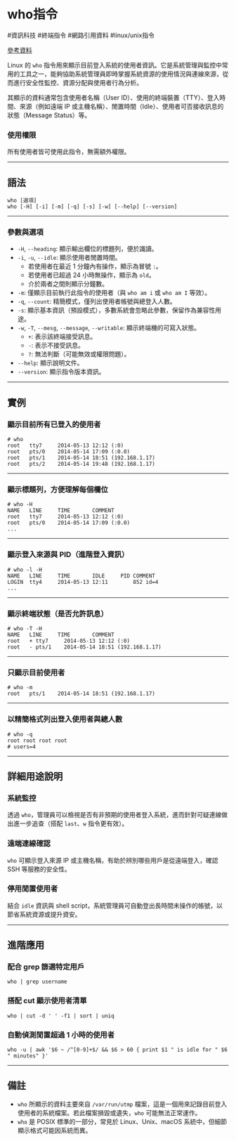 # who指令

#資訊科技 #終端指令 #網路引用資料 #linux/unix指令

[參考資料](https://www.runoob.com/linux/linux-comm-who.html)

Linux 的 `who` 指令用來顯示目前登入系統的使用者資訊。它是系統管理與監控中常用的工具之一，能夠協助系統管理員即時掌握系統資源的使用情況與連線來源，從而進行安全性監控、資源分配與使用者行為分析。

其顯示的資料通常包含使用者名稱（User ID）、使用的終端裝置（TTY）、登入時間、來源（例如遠端 IP 或主機名稱）、閒置時間（Idle）、使用者可否接收訊息的狀態（Message Status）等。

### 使用權限

所有使用者皆可使用此指令，無需額外權限。

---

## 語法

```
who [選項]
who [-H] [-i] [-m] [-q] [-s] [-w] [--help] [--version]
```

---

### 參數與選項

* `-H`, `--heading`: 顯示輸出欄位的標題列，便於識讀。
* `-i`, `-u`, `--idle`: 顯示使用者閒置時間。
  * 若使用者在最近 1 分鐘內有操作，顯示為冒號 `:`。
  * 若使用者已超過 24 小時無操作，顯示為 `old`。
  * 介於兩者之間則顯示分鐘數。
* `-m`: 僅顯示目前執行此指令的使用者（與 `who am i` 或 `who am I` 等效）。
* `-q`, `--count`: 精簡模式，僅列出使用者帳號與總登入人數。
* `-s`: 顯示基本資訊（預設模式），多數系統會忽略此參數，保留作為兼容性用途。
* `-w`, `-T`, `--mesg`, `--message`, `--writable`: 顯示終端機的可寫入狀態。
  * `+`: 表示該終端接受訊息。
  * `-`: 表示不接受訊息。
  * `?`: 無法判斷（可能無效或權限問題）。
* `--help`: 顯示說明文件。
* `--version`: 顯示指令版本資訊。

---

## 實例

### 顯示目前所有已登入的使用者

```
# who
root   tty7     2014-05-13 12:12 (:0)
root   pts/0    2014-05-14 17:09 (:0.0)
root   pts/1    2014-05-14 18:51 (192.168.1.17)
root   pts/2    2014-05-14 19:48 (192.168.1.17)
```

---

### 顯示標題列，方便理解每個欄位

```
# who -H
NAME   LINE     TIME       COMMENT
root   tty7     2014-05-13 12:12 (:0)
root   pts/0    2014-05-14 17:09 (:0.0)
...
```

---

### 顯示登入來源與 PID（進階登入資訊）

```
# who -l -H
NAME   LINE     TIME       IDLE     PID COMMENT
LOGIN  tty4     2014-05-13 12:11        852 id=4
...
```

---

### 顯示終端狀態（是否允許訊息）

```
# who -T -H
NAME   LINE     TIME       COMMENT
root   + tty7     2014-05-13 12:12 (:0)
root   - pts/1    2014-05-14 18:51 (192.168.1.17)
```

---

### 只顯示目前使用者

```
# who -m
root   pts/1    2014-05-14 18:51 (192.168.1.17)
```

---

### 以精簡格式列出登入使用者與總人數

```
# who -q
root root root root
# users=4
```

---

## 詳細用途說明

### 系統監控

透過 `who`，管理員可以檢視是否有非預期的使用者登入系統，進而針對可疑連線做出進一步追查（搭配 `last`、`w` 指令更有效）。

### 遠端連線確認

`who` 可顯示登入來源 IP 或主機名稱，有助於辨別哪些用戶是從遠端登入，確認 SSH 等服務的安全性。

### 停用閒置使用者

結合 `idle` 資訊與 shell script，系統管理員可自動登出長時間未操作的帳號，以節省系統資源或提升資安。

---

## 進階應用

### 配合 grep 篩選特定用戶

```
who | grep username
```

### 搭配 cut 顯示使用者清單

```
who | cut -d ' ' -f1 | sort | uniq
```

### 自動偵測閒置超過 1 小時的使用者

```
who -u | awk '$6 ~ /^[0-9]+$/ && $6 > 60 { print $1 " is idle for " $6 " minutes" }'
```

---

## 備註

* `who` 所顯示的資料主要來自 `/var/run/utmp` 檔案，這是一個用來記錄目前登入使用者的系統檔案。若此檔案損毀或遺失，`who` 可能無法正常運作。
* `who` 是 POSIX 標準的一部分，常見於 Linux、Unix、macOS 系統中，但細節顯示格式可能因系統而異。